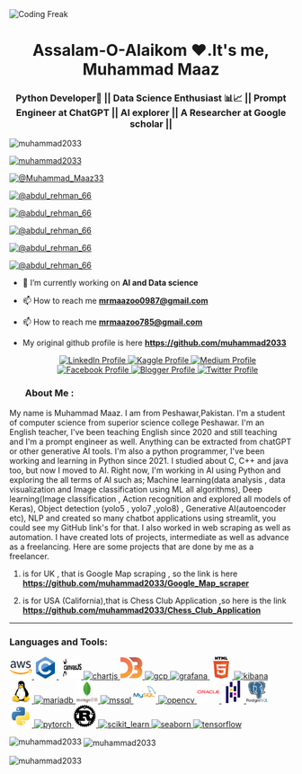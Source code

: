 
  <!DOCTYPE html>
<html lang="en">

<body>
    <div class="container">
        <img src="https://images.squarespace-cdn.com/content/v1/5769fc401b631bab1addb2ab/1541580611624-TE64QGKRJG8SWAIUS7NS/ke17ZwdGBToddI8pDm48kPoswlzjSVMM-SxOp7CV59BZw-zPPgdn4jUwVcJE1ZvWQUxwkmyExglNqGp0IvTJZamWLI2zvYWH8K3-s_4yszcp2ryTI0HqTOaaUohrI8PI6FXy8c9PWtBlqAVlUS5izpdcIXDZqDYvprRqZ29Pw0o/coding-freak.gif" alt="Coding Freak">
    </div>
</body>
</html>
 <h1 align="center">Assalam-O-Alaikom ❤.It's me, Muhammad Maaz </h1>
 <h3 align="center">Python Developer🐍 || Data Science Enthusiast 📊📈 || Prompt Engineer at ChatGPT || AI explorer || A Researcher at Google scholar ||</h3>
 <p align="left"> <img src="https://komarev.com/ghpvc/?username=muhammad2033&label=Profile%20views&color=0e75b6&style=flat" alt="muhammad2033" /> </p>

<p align="left"> <a href="https://github.com/ryo-ma/github-profile-trophy"><img src="https://github-profile-trophy.vercel.app/?username=muhammad2033" alt="muhammad2033" /></a> </p>

<p align="left"> <a href="https://twitter.com/@Muhammad_Maaz33" target="blank"><img src="https://img.shields.io/twitter/follow/@Muhammad_Maaz33?logo=twitter&style=for-the-badge" alt="@Muhammad_Maaz33" /></a> </p>

<p align="left"> <a href="https://twitter.com/@abdul_rehman_66" target="blank"><img src="https://img.shields.io/twitter/follow/@abdul_rehman_66?logo=twitter&style=for-the-badge" alt="@abdul_rehman_66" /></a> </p>

<p align="left"> <a href="https://twitter.com/@abdul_rehman_66" target="blank"><img src="https://img.shields.io/twitter/follow/@abdul_rehman_66?logo=twitter&style=for-the-badge" alt="@abdul_rehman_66" /></a> </p>

<p align="left"> <a href="https://twitter.com/@abdul_rehman_66" target="blank"><img src="https://img.shields.io/twitter/follow/@abdul_rehman_66?logo=twitter&style=for-the-badge" alt="@abdul_rehman_66" /></a> </p>

<p align="left"> <a href="https://twitter.com/@abdul_rehman_66" target="blank"><img src="https://img.shields.io/twitter/follow/@abdul_rehman_66?logo=twitter&style=for-the-badge" alt="@abdul_rehman_66" /></a> </p>

<p align="left"> <a href="https://twitter.com/@abdul_rehman_66" target="blank"><img src="https://img.shields.io/twitter/follow/@abdul_rehman_66?logo=twitter&style=for-the-badge" alt="@abdul_rehman_66" /></a> </p>


- 🔭 I’m currently working on **AI and Data science**

<!-- - 👨‍💻 All of my projects are available at (https://arzzahid66.github.io/portfolio/) -->

- 📫 How to reach me **mrmaazoo0987@gmail.com**
- 📫 How to reach me **mrmaazoo785@gmail.com**

- My original github profile is here **https://github.com/muhammad2033**





  <div align="center">
    <a href="https://www.linkedin.com/in/muhammadmaazai/" target="_blank">
      <img src="https://img.shields.io/badge/LinkedIn-Profile-orange?style=for-the-badge&logo=linkedin" alt="LinkedIn Profile">
    </a>
    <a href="https://www.kaggle.com/mrmaazoo" target="_blank">
      <img src="https://img.shields.io/badge/Kaggle-Profile-pink?style=for-the-badge&logo=kaggle" alt="Kaggle Profile">
    </a>
    <a href="https://medium.com/@Muhammad_Maaz" target="_blank">
      <img src="https://img.shields.io/badge/Medium-Profile-orange?style=for-the-badge&logo=medium" alt="Medium Profile">
    </a>
    <a href="https://www.facebook.com/mrmaazoo58/" target="_blank">
      <img src="https://img.shields.io/badge/Facebook-Profile-pink?style=for-the-badge&logo=Facebook" alt="Facebook Profile">
    </a>
    <a href="https://blogging-with-maaz.blogspot.com/" target="_blank">
      <img src="https://img.shields.io/badge/Blogger-Profile-orange?style=for-the-badge&logo=Blogger" alt="Blogger Profile">
    </a>
    <a href="https://twitter.com/Muhammad_Maaz33/" target="_blank">
      <img src="https://img.shields.io/badge/Twitter-Profile-pink?style=for-the-badge&logo=Twitter" alt="Twitter Profile">
    </a>
  </div>



  ### &nbsp;About Me :

My name is Muhammad Maaz. I am from Peshawar,Pakistan. I'm a student of computer science from superior science college Peshawar. I'm an English teacher, I've been teaching English since 2020 and still teaching and I'm a prompt engineer as well. Anything can be extracted from chatGPT or other generative AI tools. I'm also a python programmer, I've been working and learning in Python since 2021. I studied about C, C++ and java too, but now I moved to AI. Right now, I'm working in AI using Python and exploring the all terms of AI such as; Machine learning(data analysis , data visualization and Image classification using ML all algorithms), Deep learning(Image classification , Action recognition and explored all models of Keras), Object detection (yolo5 , yolo7 ,yolo8) , Generative AI(autoencoder etc), NLP and created so many chatbot applications using streamlit, you could see my GitHub link's for that. I also worked in web scraping as well as automation. I have created lots of projects, intermediate as well as advance as a freelancing.
Here are some projects that are done by me as a freelancer.
1) is for UK , that is Google Map scraping , so the link is here **https://github.com/muhammad2033/Google_Map_scraper** 

2) is for USA (California),that is Chess Club Application ,so here is the link **https://github.com/muhammad2033/Chess_Club_Application**


  ---
<h3 align="left">Languages and Tools:</h3>
<p align="left"> <a href="https://aws.amazon.com" target="_blank" rel="noreferrer"> <img src="https://raw.githubusercontent.com/devicons/devicon/master/icons/amazonwebservices/amazonwebservices-original-wordmark.svg" alt="aws" width="40" height="40"/> </a> <a href="https://www.cprogramming.com/" target="_blank" rel="noreferrer"> <img src="https://raw.githubusercontent.com/devicons/devicon/master/icons/c/c-original.svg" alt="c" width="40" height="40"/> </a> <a href="https://canvasjs.com" target="_blank" rel="noreferrer"> <img src="https://raw.githubusercontent.com/Hardik0307/Hardik0307/master/assets/canvasjs-charts.svg" alt="canvasjs" width="40" height="40"/> </a> <a href="https://www.chartjs.org" target="_blank" rel="noreferrer"> <img src="https://www.chartjs.org/media/logo-title.svg" alt="chartjs" width="40" height="40"/> </a> <a href="https://d3js.org/" target="_blank" rel="noreferrer"> <img src="https://raw.githubusercontent.com/devicons/devicon/master/icons/d3js/d3js-original.svg" alt="d3js" width="40" height="40"/> </a> <a href="https://cloud.google.com" target="_blank" rel="noreferrer"> <img src="https://www.vectorlogo.zone/logos/google_cloud/google_cloud-icon.svg" alt="gcp" width="40" height="40"/> </a> <a href="https://grafana.com" target="_blank" rel="noreferrer"> <img src="https://www.vectorlogo.zone/logos/grafana/grafana-icon.svg" alt="grafana" width="40" height="40"/> </a> <a href="https://www.w3.org/html/" target="_blank" rel="noreferrer"> <img src="https://raw.githubusercontent.com/devicons/devicon/master/icons/html5/html5-original-wordmark.svg" alt="html5" width="40" height="40"/> </a> <a href="https://www.elastic.co/kibana" target="_blank" rel="noreferrer"> <img src="https://www.vectorlogo.zone/logos/elasticco_kibana/elasticco_kibana-icon.svg" alt="kibana" width="40" height="40"/> </a> <a href="https://www.linux.org/" target="_blank" rel="noreferrer"> <img src="https://raw.githubusercontent.com/devicons/devicon/master/icons/linux/linux-original.svg" alt="linux" width="40" height="40"/> </a> <a href="https://mariadb.org/" target="_blank" rel="noreferrer"> <img src="https://www.vectorlogo.zone/logos/mariadb/mariadb-icon.svg" alt="mariadb" width="40" height="40"/> </a> <a href="https://www.mongodb.com/" target="_blank" rel="noreferrer"> <img src="https://raw.githubusercontent.com/devicons/devicon/master/icons/mongodb/mongodb-original-wordmark.svg" alt="mongodb" width="40" height="40"/> </a> <a href="https://www.microsoft.com/en-us/sql-server" target="_blank" rel="noreferrer"> <img src="https://www.svgrepo.com/show/303229/microsoft-sql-server-logo.svg" alt="mssql" width="40" height="40"/> </a> <a href="https://www.mysql.com/" target="_blank" rel="noreferrer"> <img src="https://raw.githubusercontent.com/devicons/devicon/master/icons/mysql/mysql-original-wordmark.svg" alt="mysql" width="40" height="40"/> </a> <a href="https://opencv.org/" target="_blank" rel="noreferrer"> <img src="https://www.vectorlogo.zone/logos/opencv/opencv-icon.svg" alt="opencv" width="40" height="40"/> </a> <a href="https://www.oracle.com/" target="_blank" rel="noreferrer"> <img src="https://raw.githubusercontent.com/devicons/devicon/master/icons/oracle/oracle-original.svg" alt="oracle" width="40" height="40"/> </a> <a href="https://pandas.pydata.org/" target="_blank" rel="noreferrer"> <img src="https://raw.githubusercontent.com/devicons/devicon/2ae2a900d2f041da66e950e4d48052658d850630/icons/pandas/pandas-original.svg" alt="pandas" width="40" height="40"/> </a> <a href="https://www.postgresql.org" target="_blank" rel="noreferrer"> <img src="https://raw.githubusercontent.com/devicons/devicon/master/icons/postgresql/postgresql-original-wordmark.svg" alt="postgresql" width="40" height="40"/> </a> <a href="https://www.python.org" target="_blank" rel="noreferrer"> <img src="https://raw.githubusercontent.com/devicons/devicon/master/icons/python/python-original.svg" alt="python" width="40" height="40"/> </a> <a href="https://pytorch.org/" target="_blank" rel="noreferrer"> <img src="https://www.vectorlogo.zone/logos/pytorch/pytorch-icon.svg" alt="pytorch" width="40" height="40"/> </a> <a href="https://www.rust-lang.org" target="_blank" rel="noreferrer"> <img src="https://raw.githubusercontent.com/devicons/devicon/master/icons/rust/rust-plain.svg" alt="rust" width="40" height="40"/> </a> <a href="https://scikit-learn.org/" target="_blank" rel="noreferrer"> <img src="https://upload.wikimedia.org/wikipedia/commons/0/05/Scikit_learn_logo_small.svg" alt="scikit_learn" width="40" height="40"/> </a> <a href="https://seaborn.pydata.org/" target="_blank" rel="noreferrer"> <img src="https://seaborn.pydata.org/_images/logo-mark-lightbg.svg" alt="seaborn" width="40" height="40"/> </a> <a href="https://www.tensorflow.org" target="_blank" rel="noreferrer"> <img src="https://www.vectorlogo.zone/logos/tensorflow/tensorflow-icon.svg" alt="tensorflow" width="40" height="40"/> </a> </p>


  <p><img align="left" src="https://github-readme-stats.vercel.app/api/top-langs?username=muhammad2033&show_icons=true&locale=en&layout=compact" alt="muhammad2033" /></p>

  <p>&nbsp;<img align="center" src="https://github-readme-stats.vercel.app/api?username=muhammad2033&show_icons=true&locale=en" alt="muhammad2033" /></p>

  <p><img align="center" src="https://github-readme-streak-stats.herokuapp.com/?user=muhammad2033&" alt="muhammad2033" /></p>
